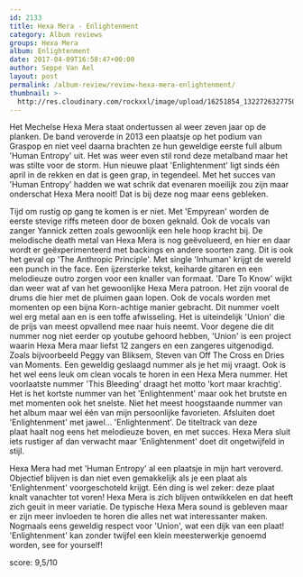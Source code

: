 ```yaml
---
id: 2133
title: Hexa Mera - Enlightenment
category: Album reviews
groups: Hexa Mera
album: Enlightenment
date: 2017-04-09T16:58:47+00:00
author: Seppe Van Ael
layout: post
permalink: /album-review/review-hexa-mera-enlightenment/
thumbnail: >-
  http://res.cloudinary.com/rockxxl/image/upload/16251854_1322726327750384_7045817867883193562_o.jpg
---
```

Het Mechelse Hexa Mera staat ondertussen al weer zeven jaar op de planken. De band veroverde in 2013 een plaatsje op het podium van Graspop en niet veel daarna brachten ze hun geweldige eerste full album 'Human Entropy' uit. Het was weer even stil rond deze metalband maar het was stilte voor de storm. Hun nieuwe plaat 'Enlightenment' ligt sinds één april in de rekken en dat is geen grap, in tegendeel. Met het succes van 'Human Entropy' hadden we wat schrik dat evenaren moeilijk zou zijn maar onderschat Hexa Mera nooit! Dat is bij deze nog maar eens gebleken.

Tijd om rustig op gang te komen is er niet. Met 'Empyrean' worden de eerste stevige riffs meteen door de boxen geknald. Ook de vocals van zanger Yannick zetten zoals gewoonlijk een hele hoop kracht bij. De melodische death metal van Hexa Mera is nog geëvolueerd, en hier en daar wordt er geëxperimenteerd met backings en andere soorten zang. Dit is ook het geval op 'The Anthropic Principle'. Met single 'Inhuman' krijgt de wereld een punch in the face. Een ijzersterke tekst, keiharde gitaren en een melodieuze outro zorgen voor een knaller van formaat. 'Dare To Know' wijkt dan weer wat af van het gewoonlijke Hexa Mera patroon. Het zijn vooral de drums die hier met de pluimen gaan lopen. Ook de vocals worden met momenten op een bijna Korn-achtige manier gebracht. Dit nummer voelt wel erg metal aan en is een toffe afwisseling. Het is uiteindelijk 'Union' die de prijs van meest opvallend mee naar huis neemt. Voor degene die dit nummer nog niet eerder op youtube gehoord hebben, 'Union' is een project waarin Hexa Mera maar liefst 12 zangers en een zangeres uitgenodigd. Zoals bijvoorbeeld Peggy van Bliksem, Steven van Off The Cross en Dries van Moments. Een geweldig geslaagd nummer als je het mij vraagt. Ook is het wel eens leuk om clean vocals te horen in een Hexa Mera nummer. Het voorlaatste nummer 'This Bleeding' draagt het motto 'kort maar krachtig'. Het is het kortste nummer van het 'Enlightenment' maar ook het brutste en met momenten ook het snelste. Niet het meest hoogstaande nummer van het album maar wel één van mijn persoonlijke favorieten. Afsluiten doet 'Enlightenment' met jawel&#8230; 'Enlightenment'. De titeltrack van deze plaat haalt nog eens het melodieuze boven, en met succes. Hexa Mera sluit iets rustiger af dan verwacht maar 'Enlightenment' doet dit ongetwijfeld in stijl.

Hexa Mera had met 'Human Entropy' al een plaatsje in mijn hart veroverd. Objectief blijven is dan niet even gemakkelijk als je een plaat als 'Enlightenment' voorgeschoteld krijgt. Eén ding is wel zeker: deze plaat knalt vanachter tot voren! Hexa Mera is zich blijven ontwikkelen en dat heeft zich geuit in meer variatie. De typische Hexa Mera sound is gebleven maar er zijn meer invloeden te horen die alles net wat interessanter maken. Nogmaals eens geweldig respect voor 'Union', wat een dijk van een plaat! 'Enlightenment' kan zonder twijfel een klein meesterwerkje genoemd worden, see for yourself!

score: 9,5/10
